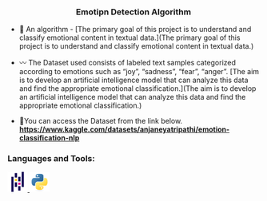 <h3 align="center">Emotipn Detection Algorithm</h3>

- 📝 An algorithm - [The primary goal of this project is to understand and classify emotional content in textual data.](The primary goal of this project is to understand and classify emotional content in textual data.)

- 〰️ The Dataset used consists of labeled text samples categorized according to emotions such as “joy”, “sadness”, “fear”, “anger”. [The aim is to develop an artificial intelligence model that can analyze this data and find the appropriate emotional classification.](The aim is to develop an artificial intelligence model that can analyze this data and find the appropriate emotional classification.)

- 🔗You can access the Dataset from the link below. **https://www.kaggle.com/datasets/anjaneyatripathi/emotion-classification-nlp**

<h3 align="left">Languages and Tools:</h3>
<p align="left"> <a href="https://pandas.pydata.org/" target="_blank" rel="noreferrer"> <img src="https://raw.githubusercontent.com/devicons/devicon/2ae2a900d2f041da66e950e4d48052658d850630/icons/pandas/pandas-original.svg" alt="pandas" width="40" height="40"/> </a> <a href="https://www.python.org" target="_blank" rel="noreferrer"> <img src="https://raw.githubusercontent.com/devicons/devicon/master/icons/python/python-original.svg" alt="python" width="40" height="40"/> </a> </p>
